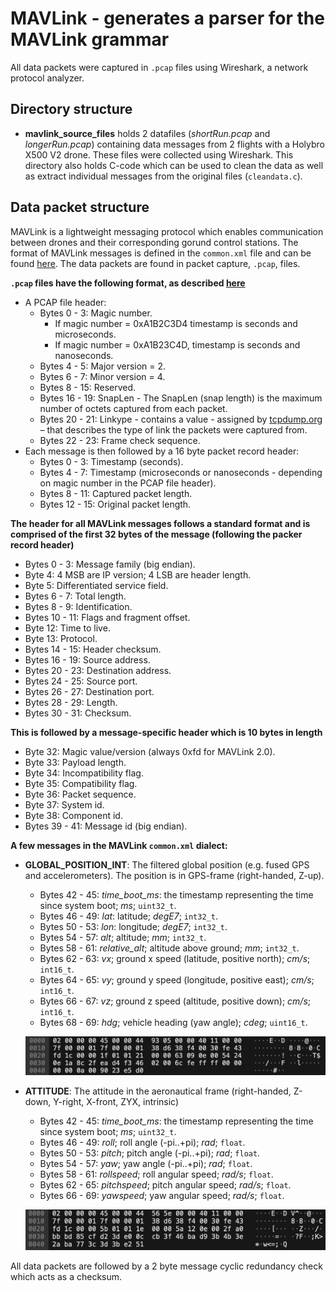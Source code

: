 # MAVLink - generates a parser for the MAVLink grammar

All data packets were captured in `.pcap` files using Wireshark, a network protocol analyzer.

## Directory structure

* **mavlink\_source\_files** holds 2 datafiles (*shortRun.pcap* and *longerRun.pcap*) containing data messages from 2 flights with a Holybro X500 V2 drone. These files were collected using Wireshark. This directory also holds C-code which can be used to clean the data as well as extract individual messages from the original files (`cleandata.c`).
	
## Data packet structure
MAVLink is a lightweight messaging protocol which enables communication between drones and their corresponding gorund control stations.
The format of MAVLink messages is defined in the `common.xml` file and can be found [here](https://mavlink.io/en/messages/common.html).
The data packets are found in packet capture, `.pcap`, files.

**`.pcap` files have the following format, as described [here](https://www.endace.com/learn/what-is-a-pcap-file)**
* A PCAP file header:
  * Bytes 0 - 3: Magic number.
	* If magic number = 0xA1B2C3D4 timestamp is seconds and microseconds. 
	* If magic number = 0xA1B23C4D, timestamp is seconds and nanoseconds.
  * Bytes 4 - 5: Major version = 2.
  * Bytes 6 - 7: Minor version = 4.
  * Bytes 8 - 15: Reserved.
  * Bytes 16 - 19: SnapLen - The SnapLen (snap length) is the maximum number of octets captured from each packet.
  * Bytes 20 - 21: Linkype - contains a value - assigned by [tcpdump.org](tcpdump.org) – that describes the type of link the packets were captured from.
  * Bytes 22 - 23: Frame check sequence.
* Each message is then followed by a 16 byte packet record header:
  * Bytes 0 - 3: Timestamp (seconds).
  * Bytes 4 - 7: Timestamp (microseconds or nanoseconds - depending on magic number in the PCAP file header).
  * Bytes 8 - 11: Captured packet length.
  * Bytes 12 - 15: Original packet length.
  
**The header for all MAVLink messages follows a standard format and is comprised of the first 32 bytes of the message (following the packer record header)**

* Bytes 0 - 3: Message family (big endian).
* Byte 4: 4 MSB are IP version; 4 LSB are header length.
* Byte 5: Differentiated service field.
* Bytes 6 - 7: Total length.
* Bytes 8 - 9: Identification.
* Bytes 10 - 11: Flags and fragment offset.
* Byte 12: Time to live.
* Byte 13: Protocol.
* Bytes 14 - 15: Header checksum.
* Bytes 16 - 19: Source address.
* Bytes 20 - 23: Destination address.
* Bytes 24 - 25: Source port.
* Bytes 26 - 27: Destination port.
* Bytes 28 - 29: Length.
* Bytes 30 - 31: Checksum.

**This is followed by a message-specific header which is 10 bytes in length**

* Byte 32: Magic value/version (always 0xfd for MAVLink 2.0).
* Byte 33: Payload length.
* Byte 34: Incompatibility flag.
* Byte 35: Compatibility flag.
* Byte 36: Packet sequence.
* Byte 37: System id.
* Byte 38: Component id.
* Bytes 39 - 41: Message id (big endian).

**A few messages in the MAVLink `common.xml` dialect:**
* **GLOBAL_POSITION_INT**: The filtered global position (e.g. fused GPS and accelerometers). The position is in GPS-frame (right-handed, Z-up).
  * Bytes 42 - 45: *time_boot_ms*: the timestamp representing the time since system boot; *ms*; `uint32_t`.
  * Bytes 46 - 49: *lat*: latitude; *degE7*; `int32_t`.
  * Bytes 50 - 53: *lon*: longitude; *degE7*; `int32_t`.
  * Bytes 54 - 57: *alt*; altitude; *mm*; `int32_t`.
  * Bytes 58 - 61: *relative_alt*; altitude above ground; *mm*; `int32_t`.
  * Bytes 62 - 63: *vx*; ground x speed (latitude, positive north); *cm/s*; `int16_t`.
  * Bytes 64 - 65: *vy*; ground y speed (longitude, positive east); *cm/s*; `int16_t`.
  * Bytes 66 - 67: *vz*; ground z speed (altitude, positive down); *cm/s*; `int16_t`.
  * Bytes 68 - 69: *hdg*; vehicle heading (yaw angle); *cdeg*; `uint16_t`.
  
  ![GLOBAL_POSITION_INT](./.images/GPIImage.jpg)
  
* **ATTITUDE**: The attitude in the aeronautical frame (right-handed, Z-down, Y-right, X-front, ZYX, intrinsic)
  * Bytes 42 - 45: *time_boot_ms*: the timestamp representing the time since system boot; *ms*; `uint32_t`.
  * Bytes 46 - 49: *roll*; roll angle (-pi..+pi); *rad*; `float`.
  * Bytes 50 - 53: *pitch*; pitch angle (-pi..+pi); *rad*; `float`.
  * Bytes 54 - 57: *yaw*; yaw angle (-pi..+pi); *rad*; `float`.
  * Bytes 58 - 61: *rollspeed*; roll angular speed; *rad/s*; `float`.
  * Bytes 62 - 65: *pitchspeed*; pitch angular speed; *rad/s*; `float`.
  * Bytes 66 - 69: *yawspeed*; yaw angular speed; *rad/s*; `float`.
  
  ![GLOBAL_POSITION_INT](./.images/AttitudeImage.jpg)
  
All data packets are followed by a 2 byte message cyclic redundancy check which acts as a checksum.
